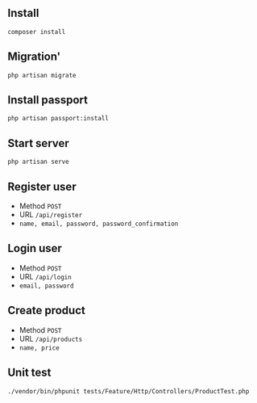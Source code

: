 ## Install
`composer install`

## Migration'
`php artisan migrate`

## Install passport
`php artisan passport:install`

## Start server
`php artisan serve`

## Register user
- Method `POST`
- URL `/api/register`
- `name, email, password, password_confirmation`

## Login user
- Method `POST`
- URL `/api/login`
- `email, password`

## Create product
- Method `POST`
- URL `/api/products`
- `name, price`

## Unit test
`./vendor/bin/phpunit tests/Feature/Http/Controllers/ProductTest.php`
